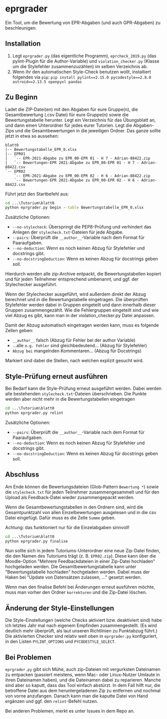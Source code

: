 # eprgrader

Ein Tool, um die Bewertung von EPR-Abgaben (und auch GPR-Abgaben) zu beschleunigen.

## Installation

1. Legt `eprgrader.py` (das eigentliche Programm), `eprcheck_2019.py` (das pylint-Plugin für die
Author-Variable) und `violation_checker.py` (Klasse um die Stylefehler zusammenzuzählen) im 
   selben Verzeichnis ab.
2. Wenn ihr den automatischen Style-Check benutzen wollt, installiert folgendes via `pip`:
   `pip install pylint==2.15.0 pycodestyle==2.8.0 astroid==2.13.5 openpyxl pandas`

## Zu Beginn

Ladet die ZIP-Datei(en) mit den Abgaben für eure Gruppe(n), die Gesamtbewertung (.csv Datei) für 
eure Gruppe(n) sowie die Bewertungstabelle herunter.
Legt ein Verzeichnis für das Übungsblatt an, und dann einen Unterordner für jedes eurer Tutorien.
Legt die Abgaben-Zips und die Gesamtbewertungen in die jeweiligen Ordner. Das ganze sollte 
jetzt in etwa so aussehen:

```
blatt0
|-- Bewertungstabelle_EPR_0.xlsx
|-- EPR01
|   `-- EPR-2021-Abgabe zu EPR_00-EPR 01 - H 7 - Adrian-88422.zip
|   `-- Bewertungen-EPR 2021-Abgabe zu EPR_00-EPR 01 - H 7 - Adrian-88422.csv
`-- EPR02
    `-- EPR-2021-Abgabe zu EPR_00-EPR 02 - H 6 - Adrian-88422.zip
    `-- Bewertungen-EPR 2021-Abgabe zu EPR_00-EPR 02 - H 6 - Adrian-88422.csv
```

Führt jetzt den Startbefehl aus:
```cmd
cd ...\Tutorium\blatt0
python eprgrader.py begin --table Bewertungstabelle_EPR_0.xlsx
```

Zusätzliche Optionen:
* `--no-stylecheck`: Überspringt die PEP8-Prüfung und verhindert das Anlegen der `stylecheck.txt`-Dateien für jede Abgabe.
* `--pairs`: Überprüft die `__author__`-Variable nach dem Format für Paaraufgaben.
* `--no-deduction`: Wenn es noch keinen Abzug für Stylefehler und docstrings gibt.
* `--no-docstringDeduction`: Wenn es keinen Abzug für docstrings geben soll.

Hierdurch werden alle zip-Archive entpackt, die Bewertungstabellen kopiert und für jeden Teilnehmer
entsprechend umbenannt, und ggf. der Stylechecker ausgeführt.

Wenn der Stylechecker ausgeführt, wird außerdem direkt der Abzug berechnet und in die 
Bewertungstabelle eingetragen. Die überprüften Stylefehler werden dabei in Gruppen eingeteilt 
und dann innerhalb dieser Gruppen zusammengezählt. Wie die Fehlergruppen eingeteilt sind und wie 
viel Abzug es gibt, kann man in der violation_checker.py Datei anpassen.

Damit der Abzug automatisch eingetragen werden kann, muss es folgende Zellen geben: 
   - `__author__`  falsch (Abzug für Fehler bei der author Variable)    
  - ...alle `o.g. Fehler` sind gleichbedeutend... (Abzug für Stylefehler)
  - `Abzug bei` mangelnden Kommentaren... (Abzug für Docstrings)

Markiert sind dabei die Stellen, nach welchen explizit gesucht wird.


## Style-Prüfung erneut ausführen

Bei Bedarf kann die Style-Prüfung erneut ausgeführt werden. Dabei werden alle bestehenden
`stylecheck.txt`-Dateien überschrieben.
Die Punkte werden aber nicht mehr in die Bewertungstabellen eingetragen

```cmd
cd ...\Tutorium\blatt0
python eprgrader.py relint
```

Zusätzliche Optionen:
* `--pairs`: Überprüft die `__author__`-Variable nach dem Format für Paaraufgaben.
* `--no-deduction`: Wenn es noch keinen Abzug für Stylefehler und docstrings gibt.
* `--no-docstringDeduction`: Wenn es keinen Abzug für docstrings geben soll.

## Abschluss

Am Ende können die Bewertungsdateien (Glob-Pattern `Bewertung *`) sowie die `stylecheck.txt`
für jeden Teilnehmer zusammengesammelt und für den Upload als Feedback-Datei wieder zusammengepackt
werden.

Wenn die Gesamtbewertungstabellen in den Ordnern sind, wird die Gesamtpunktzahl von allen 
Einzelbewertungen ausgelesen und in die csv Datei eingefügt. Dafür muss es die Zelle `Summe` geben.

Achtung: das funktioniert nur für die Einzelabgaben sinnvoll!

```cmd
cd ...\Tutorium\blatt0
python eprgrader.py finalise
```

Nun sollte sich in jedem Tutoriums-Unterordner eine neue Zip-Datei finden, die den Namen
des Tutoriums trägt (z. B. `EPR02.zip`). Diese kann über die Moodle-Option "Mehrere Feedbackdateien
in einer Zip-Datei hochladen" hochgeladen werden.
Die Gesamtbewertungstabelle kann unter "Bewertungstabelle hochladen" hochgeladen werden. Dabei 
muss der Haken bei "Update von Datensätzen zulassen, ..." gesetzt werden.

Wenn man den finalise Befehl bei Änderungen erneut ausführen möchte, muss man vorher den Ordner `korrekturen` und die Zip-Datei löschen.

## Änderung der Style-Einstellungen

Die Style-Einstellungen (welche Checks aktiviert bzw. deaktiviert sind) habe ich letztes Jahr
mal nach eigenem Empfinden zusammengestellt. (Es wird deutlich mehr überprüft, als laut unseren
Richtlinien zu Punktabzug führt.) Die aktivierten Checker sind relativ weit oben in `eprgrader.py`
konfiguriert, in den Listen `PYLINT_OPTIONS` und `PYCODESTYLE_SELECT`.

## Bei Problemen

`eprgrader.py` gibt sich Mühe, auch zip-Dateien mit vergurksten Dateinamen zu entpacken (passiert
meistens, wenn Mac- oder Linux-Nutzer Umlaute in ihren Dateinamen haben), und die Dateinamen
dabei zu reparieren. Manche sind aber so kaputt, dass das Tool einfach abstürzt. In dem Fall
hilft nur, die betroffene Datei aus dem heruntergeladenen Zip zu entfernen und nochmal von vorne
anzufangen. Danach kann man die kaputte Datei von Hand ergänzen und ggf. den `relint`-Befehl nutzen.

Bei anderen Problemen, merkt es unter Issues in dem Repo an.

